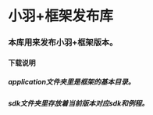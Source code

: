 # 小羽+框架发布库

### 本库用来发布小羽+框架版本。

#### 下载说明
##### application文件夹里是框架的基本目录。
##### sdk文件夹里存放着当前版本对应sdk和例程。